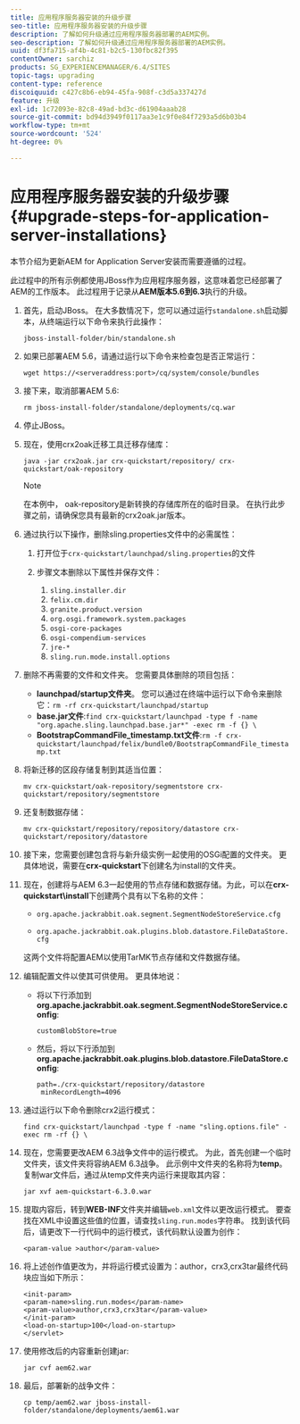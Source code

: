 ```yaml
---
title: 应用程序服务器安装的升级步骤
seo-title: 应用程序服务器安装的升级步骤
description: 了解如何升级通过应用程序服务器部署的AEM实例。
seo-description: 了解如何升级通过应用程序服务器部署的AEM实例。
uuid: df3fa715-af4b-4c81-b2c5-130fbc82f395
contentOwner: sarchiz
products: SG_EXPERIENCEMANAGER/6.4/SITES
topic-tags: upgrading
content-type: reference
discoiquuid: c427c8b6-eb94-45fa-908f-c3d5a337427d
feature: 升级
exl-id: 1c72093e-82c8-49ad-bd3c-d61904aaab28
source-git-commit: bd94d3949f0117aa3e1c9f0e84f7293a5d6b03b4
workflow-type: tm+mt
source-wordcount: '524'
ht-degree: 0%

---
```


# 应用程序服务器安装的升级步骤{#upgrade-steps-for-application-server-installations}

本节介绍为更新AEM for Application Server安装而需要遵循的过程。

此过程中的所有示例都使用JBoss作为应用程序服务器，这意味着您已经部署了AEM的工作版本。 此过程用于记录从&#x200B;**AEM版本5.6到6.3**&#x200B;执行的升级。

1. 首先，启动JBoss。 在大多数情况下，您可以通过运行`standalone.sh`启动脚本，从终端运行以下命令来执行此操作：

   ```shell
   jboss-install-folder/bin/standalone.sh
   ```

1. 如果已部署AEM 5.6，请通过运行以下命令来检查包是否正常运行：

   ```shell
   wget https://<serveraddress:port>/cq/system/console/bundles
   ```

1. 接下来，取消部署AEM 5.6:

   ```shell
   rm jboss-install-folder/standalone/deployments/cq.war
   ```

1. 停止JBoss。

1. 现在，使用crx2oak迁移工具迁移存储库：

   ```shell
   java -jar crx2oak.jar crx-quickstart/repository/ crx-quickstart/oak-repository
   ```

   >[!NOTE]
   >
   >在本例中， oak-repository是新转换的存储库所在的临时目录。 在执行此步骤之前，请确保您具有最新的crx2oak.jar版本。

1. 通过执行以下操作，删除sling.properties文件中的必需属性：

   1. 打开位于`crx-quickstart/launchpad/sling.properties`的文件
   1. 步骤文本删除以下属性并保存文件：

      1. `sling.installer.dir`
      1. `felix.cm.dir`
      1. `granite.product.version`
      1. `org.osgi.framework.system.packages`
      1. `osgi-core-packages`
      1. `osgi-compendium-services`
      1. `jre-*`
      1. `sling.run.mode.install.options`

1. 删除不再需要的文件和文件夹。 您需要具体删除的项目包括：

   * **launchpad/startup文件夹**。 您可以通过在终端中运行以下命令来删除它：`rm -rf crx-quickstart/launchpad/startup`
   * **base.jar文件**:`find crx-quickstart/launchpad -type f -name "org.apache.sling.launchpad.base.jar*" -exec rm -f {} \`
   * **BootstrapCommandFile_timestamp.txt文件**:`rm -f crx-quickstart/launchpad/felix/bundle0/BootstrapCommandFile_timestamp.txt`

1. 将新迁移的区段存储复制到其适当位置：

   ```shell
   mv crx-quickstart/oak-repository/segmentstore crx-quickstart/repository/segmentstore
   ```

1. 还复制数据存储：

   ```shell
   mv crx-quickstart/repository/repository/datastore crx-quickstart/repository/datastore
   ```

1. 接下来，您需要创建包含将与新升级实例一起使用的OSGi配置的文件夹。 更具体地说，需要在&#x200B;**crx-quickstart**&#x200B;下创建名为install的文件夹。

1. 现在，创建将与AEM 6.3一起使用的节点存储和数据存储。为此，可以在&#x200B;**crx-quickstart\install**&#x200B;下创建两个具有以下名称的文件：

   * `org.apache.jackrabbit.oak.segment.SegmentNodeStoreService.cfg`

   * `org.apache.jackrabbit.oak.plugins.blob.datastore.FileDataStore.cfg`

   这两个文件将配置AEM以使用TarMK节点存储和文件数据存储。

1. 编辑配置文件以使其可供使用。 更具体地说：

   * 将以下行添加到&#x200B;**org.apache.jackrabbit.oak.segment.SegmentNodeStoreService.config**:

      `customBlobStore=true`

   * 然后，将以下行添加到&#x200B;**org.apache.jackrabbit.oak.plugins.blob.datastore.FileDataStore.config**:

      ```
      path=./crx-quickstart/repository/datastore
       minRecordLength=4096
      ```

1. 通过运行以下命令删除crx2运行模式：

   ```shell
   find crx-quickstart/launchpad -type f -name "sling.options.file" -exec rm -rf {} \
   ```

1. 现在，您需要更改AEM 6.3战争文件中的运行模式。 为此，首先创建一个临时文件夹，该文件夹将容纳AEM 6.3战争。 此示例中文件夹的名称将为&#x200B;**temp**。 复制war文件后，通过从temp文件夹内运行来提取其内容：

   ```shell
   jar xvf aem-quickstart-6.3.0.war
   ```

1. 提取内容后，转到&#x200B;**WEB-INF**&#x200B;文件夹并编辑`web.xml`文件以更改运行模式。 要查找在XML中设置这些值的位置，请查找`sling.run.modes`字符串。 找到该代码后，请更改下一行代码中的运行模式，该代码默认设置为创作：

   ```shell
   <param-value >author</param-value>
   ```

1. 将上述创作值更改为，并将运行模式设置为：author，crx3,crx3tar最终代码块应当如下所示：

   ```
   <init-param>
   <param-name>sling.run.modes</param-name>
   <param-value>author,crx3,crx3tar</param-value>
   </init-param>
   <load-on-startup>100</load-on-startup>
   </servlet>
   ```

1. 使用修改后的内容重新创建jar:

   ```shell
   jar cvf aem62.war
   ```

1. 最后，部署新的战争文件：

   ```shell
   cp temp/aem62.war jboss-install-folder/standalone/deployments/aem61.war
   ```
